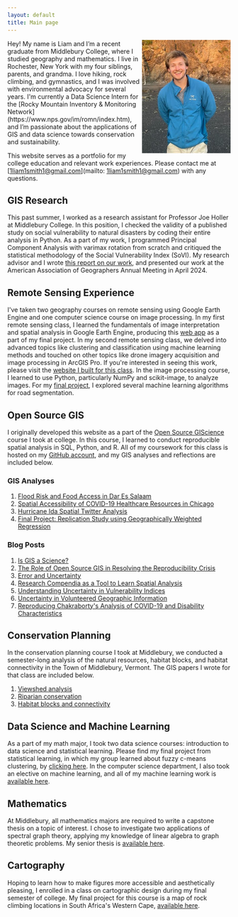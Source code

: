 ```yaml
---
layout: default
title: Main page
---
```


<img src="/assets/Profile_Photo.jpg" align="right" width="200px"/>
Hey! My name is Liam and I’m a recent graduate from Middlebury College, where I studied geography and mathematics.
I live in Rochester, New York with my four siblings, parents, and grandma. 
I love hiking, rock climbing, and gymnastics, and I was involved with environmental advocacy for several years.
I'm currently a Data Science Intern for the [Rocky Mountain Inventory & Monitoring Network](https://www.nps.gov/im/romn/index.htm), and I’m passionate about the applications of GIS and data science towards conservation and sustainability. 

This website serves as a portfolio for my college education and relevant work experiences.
Please contact me at [1liam1smith1@gmail.com](mailto: 1liam1smith1@gmail.com) with any questions.
<br clear="left"/>


## GIS Research
This past summer, I worked as a research assistant for Professor Joe Holler at Middlebury College.
In this position, I checked the validity of a published study on social vulnerability to natural disasters by coding their entire analysis in Python.
As a part of my work, I programmed Principal Component Analysis with varimax rotation from scratch and critiqued the statistical methodology of the Social Vulnerability Index (SoVI).
My research advisor and I wrote [this report on our work](RPr-Spielman-2020-report.pdf), and presented our work at the American Association of Geographers Annual Meeting in April 2024. 

## Remote Sensing Experience

I've taken two geography courses on remote sensing using Google Earth Engine and one computer science course on image processing.
In my first remote sensing class, I learned the fundamentals of image interpretation and spatial analysis in Google Earth Engine, producing this [web app](https://lwsmith.users.earthengine.app/view/changing-ndvi-and-lst-in-cape-town) as a part of my final project.
In my second remote sensing class, we delved into advanced topics like clustering and classification using machine learning methods and touched on other topics like drone imagery acquisition and image processing in ArcGIS Pro.
If you're interested in seeing this work, please visit the [website I built for this class](https://sites.middlebury.edu/lwsmithremotesensing/).
In the image processing course, I learned to use Python, particularly NumPy and scikit-image, to analyze images.
For my [final project](https://liam-w-smith.github.io/csci-0452-final-project/), I explored several machine learning algorithms for road segmentation.

## Open Source GIS

I originally developed this website as a part of the [Open Source GIScience](https://gis4dev.github.io/) course I took at college.
In this course, I learned to conduct reproducible spatial analysis in SQL, Python, and R.
All of my coursework for this class is hosted on my [GitHub account](https://github.com/Liam-W-Smith), and my GIS analyses and reflections are included below.

### GIS Analyses
1. [Flood Risk and Food Access in Dar Es Salaam](/Dar-Es-Salaam-Vulnerability/report)
2. [Spatial Accessibility of COVID-19 Healthcare Resources in Chicago](COVID-19-spatial-accessibility)
3. [Hurricane Ida Spatial Twitter Analysis](hurricane-ida-spatial-twitter-analysis)
4. [Final Project: Replication Study using Geographically Weighted Regression](dental-gwr)

### Blog Posts

1. [Is GIS a Science?](open-giscience)
2. [The Role of Open Source GIS in Resolving the Reproducibility Crisis](Reproducibility-crisis)
3. [Error and Uncertainty](error-and-uncertainty)
4. [Research Compendia as a Tool to Learn Spatial Analysis](Research-Compendium-Learning-Spatial-Analysis)
5. [Understanding Uncertainty in Vulnerability Indices](vulnerability_and_uncertainty)
6. [Uncertainty in Volunteered Geographic Information](VGI-Uncertainty)
7. [Reproducing Chakraborty's Analysis of COVID-19 and Disability Characteristics](chakraborty-reproduction)

## Conservation Planning

In the conservation planning course I took at Middlebury, we conducted a semester-long analysis of the natural resources, habitat blocks, and habitat connectivity in the Town of Middlebury, Vermont.
The GIS papers I wrote for that class are included below.

1. [Viewshed analysis](clearings_report.pdf)
2. [Riparian conservation](riparian_report.pdf)
3. [Habitat blocks and connectivity](final_report.pdf)

## Data Science and Machine Learning

As a part of my math major, I took two data science courses: introduction to data science and statistical learning.
Please find my final project from statistical learning, in which my group learned about fuzzy c-means clustering, by [clicking here](Project.html).
In the computer science department, I also took an elective on machine learning, and all of my machine learning work is [available here](https://liam-w-smith.github.io/csci-0451/).

## Mathematics

At Middlebury, all mathematics majors are required to write a capstone thesis on a topic of interest.
I chose to investigate two applications of spectral graph theory, applying my knowledge of linear algebra to graph theoretic problems.
My senior thesis is [available here](thesis.pdf).

## Cartography

Hoping to learn how to make figures more accessible and aesthetically pleasing, I enrolled in a class on cartographic design during my final semester of college.
My final project for this course is a map of rock climbing locations in South Africa's Western Cape, [available here](cart_fp.pdf).

